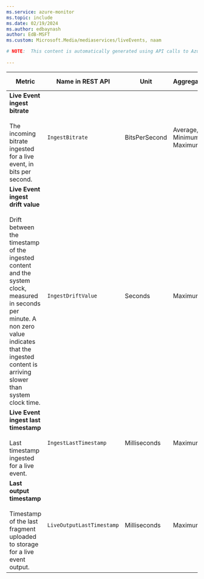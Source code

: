 ```yaml
---
ms.service: azure-monitor
ms.topic: include
ms.date: 02/19/2024
ms.author: edbaynash
author: EdB-MSFT
ms.custom: Microsoft.Media/mediaservices/liveEvents, naam

# NOTE:  This content is automatically generated using API calls to Azure. Any edits made on these files will be overwritten in the next run of the script. 
 
---
```



|Metric|Name in REST API|Unit|Aggregation|Dimensions|Time Grains|DS Export|
|---|---|---|---|---|---|---|
|**Live Event ingest bitrate**<br><br>The incoming bitrate ingested for a live event, in bits per second. |`IngestBitrate` |BitsPerSecond |Average, Minimum, Maximum |`TrackName`|PT1M |Yes|
|**Live Event ingest drift value**<br><br>Drift between the timestamp of the ingested content and the system clock, measured in seconds per minute. A non zero value indicates that the ingested content is arriving slower than system clock time. |`IngestDriftValue` |Seconds |Maximum |`TrackName`|PT1M |Yes|
|**Live Event ingest last timestamp**<br><br>Last timestamp ingested for a live event. |`IngestLastTimestamp` |Milliseconds |Maximum |`TrackName`|PT1M |Yes|
|**Last output timestamp**<br><br>Timestamp of the last fragment uploaded to storage for a live event output. |`LiveOutputLastTimestamp` |Milliseconds |Maximum |`TrackName`|PT1M |Yes|